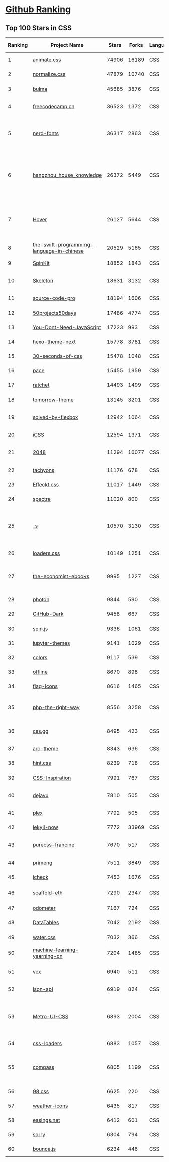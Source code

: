 [Github Ranking](../README.md)
==========

## Top 100 Stars in CSS

| Ranking | Project Name | Stars | Forks | Language | Open Issues | Description | Last Commit |
| ------- | ------------ | ----- | ----- | -------- | ----------- | ----------- | ----------- |
| 1 | [animate.css](https://github.com/animate-css/animate.css) | 74906 | 16189 | CSS | 20 | 🍿 A cross-browser library of CSS animations. As easy to use as an easy thing. | 2022-06-20T19:04:19Z |
| 2 | [normalize.css](https://github.com/necolas/normalize.css) | 47879 | 10740 | CSS | 35 | A modern alternative to CSS resets | 2022-06-11T00:15:12Z |
| 3 | [bulma](https://github.com/jgthms/bulma) | 45685 | 3876 | CSS | 146 | Modern CSS framework based on Flexbox | 2022-06-21T22:50:05Z |
| 4 | [freecodecamp.cn](https://github.com/FreeCodeCampChina/freecodecamp.cn) | 36523 | 1372 | CSS | 141 | FCC China open source codebase and curriculum. Learn to code and help nonprofits. | 2021-08-02T08:34:49Z |
| 5 | [nerd-fonts](https://github.com/ryanoasis/nerd-fonts) | 36317 | 2863 | CSS | 240 | Iconic font aggregator, collection, & patcher. 3,600+ icons, 50+ patched fonts: Hack, Source Code Pro, more. Glyph collections: Font Awesome, Material Design Icons, Octicons, & more | 2022-06-02T20:59:25Z |
| 6 | [hangzhou_house_knowledge](https://github.com/houshanren/hangzhou_house_knowledge) | 26372 | 5449 | CSS | 0 | 2017年买房经历总结出来的买房购房知识分享给大家，希望对大家有所帮助。买房不易，且买且珍惜。Sharing the knowledge of buy an own house that according  to the experience at hangzhou in 2017 to all the people. It's not easy to buy a own house, so I hope that it would be useful to everyone. | 2022-02-28T10:57:30Z |
| 7 | [Hover](https://github.com/IanLunn/Hover) | 26127 | 5644 | CSS | 22 | A collection of CSS3 powered hover effects to be applied to links, buttons, logos, SVG, featured images and so on. Easily apply to your own elements, modify or just use for inspiration. Available in CSS, Sass, and LESS. | 2021-09-07T17:51:17Z |
| 8 | [the-swift-programming-language-in-chinese](https://github.com/SwiftGGTeam/the-swift-programming-language-in-chinese) | 20529 | 5165 | CSS | 5 | 中文版 Apple 官方 Swift 教程《The Swift Programming Language》 | 2022-06-20T01:45:41Z |
| 9 | [SpinKit](https://github.com/tobiasahlin/SpinKit) | 18852 | 1843 | CSS | 5 | A collection of loading indicators animated with CSS | 2020-08-01T09:04:59Z |
| 10 | [Skeleton](https://github.com/dhg/Skeleton) | 18631 | 3132 | CSS | 74 | Skeleton: A Dead Simple, Responsive Boilerplate for Mobile-Friendly Development | 2021-12-23T16:27:19Z |
| 11 | [source-code-pro](https://github.com/adobe-fonts/source-code-pro) | 18194 | 1606 | CSS | 58 | Monospaced font family for user interface and coding environments | 2022-05-30T15:49:35Z |
| 12 | [50projects50days](https://github.com/bradtraversy/50projects50days) | 17486 | 4774 | CSS | 0 | 50+ mini web projects using HTML, CSS & JS | 2022-06-16T09:55:36Z |
| 13 | [You-Dont-Need-JavaScript](https://github.com/you-dont-need/You-Dont-Need-JavaScript) | 17223 | 993 | CSS | 26 | CSS is powerful, you can do a lot of things without JS. | 2022-04-16T19:51:19Z |
| 14 | [hexo-theme-next](https://github.com/iissnan/hexo-theme-next) | 15778 | 3781 | CSS | 74 | Elegant theme for Hexo.  | 2022-02-24T01:59:52Z |
| 15 | [30-seconds-of-css](https://github.com/30-seconds/30-seconds-of-css) | 15478 | 1048 | CSS | 0 | Short CSS code snippets for all your development needs | 2022-06-09T10:09:34Z |
| 16 | [pace](https://github.com/CodeByZach/pace) | 15455 | 1959 | CSS | 283 | Automatically add a progress bar to your site. | 2021-07-28T20:47:06Z |
| 17 | [ratchet](https://github.com/twbs/ratchet) | 14493 | 1499 | CSS | 202 | Build mobile apps with simple HTML, CSS, and JavaScript components.  | 2021-05-26T13:51:40Z |
| 18 | [tomorrow-theme](https://github.com/chriskempson/tomorrow-theme) | 13145 | 3201 | CSS | 84 | Tomorrow Theme now lives on at https://github.com/chriskempson/base16 | 2019-06-08T11:18:32Z |
| 19 | [solved-by-flexbox](https://github.com/philipwalton/solved-by-flexbox) | 12942 | 1064 | CSS | 22 | A showcase of problems once hard or impossible to solve with CSS alone, now made trivially easy with Flexbox. | 2022-05-18T14:01:42Z |
| 20 | [iCSS](https://github.com/chokcoco/iCSS) | 12594 | 1371 | CSS | 168 | 不止于 CSS | 2022-06-22T02:45:47Z |
| 21 | [2048](https://github.com/gabrielecirulli/2048) | 11294 | 16077 | CSS | 57 | A small clone of 1024 (https://play.google.com/store/apps/details?id=com.veewo.a1024) | 2022-06-11T15:57:42Z |
| 22 | [tachyons](https://github.com/tachyons-css/tachyons) | 11176 | 678 | CSS | 71 | Functional css for humans | 2022-06-12T16:24:24Z |
| 23 | [Effeckt.css](https://github.com/h5bp/Effeckt.css) | 11017 | 1449 | CSS | 0 | This repo is archived. Thanks! | 2019-03-01T16:28:55Z |
| 24 | [spectre](https://github.com/picturepan2/spectre) | 11020 | 800 | CSS | 160 | Spectre.css - A Lightweight, Responsive and Modern CSS Framework | 2022-06-05T19:46:13Z |
| 25 | [_s](https://github.com/Automattic/_s) | 10570 | 3130 | CSS | 41 | Hi. I'm a starter theme called _s, or underscores, if you like. I'm a theme meant for hacking so don't use me as a Parent Theme. Instead try turning me into the next, most awesome, WordPress theme out there. That's what I'm here for. | 2022-05-29T17:17:46Z |
| 26 | [loaders.css](https://github.com/ConnorAtherton/loaders.css) | 10149 | 1251 | CSS | 7 | Delightful, performance-focused pure css loading animations. | 2022-03-15T16:39:14Z |
| 27 | [the-economist-ebooks](https://github.com/hehonghui/the-economist-ebooks) | 9995 | 1227 | CSS | 0 | 经济学人(含音频)、纽约客、自然、新科学人、卫报、科学美国人、连线、大西洋月刊、国家地理等英语杂志免费下载,支持epub、mobi、pdf格式, 每周更新. | 2022-06-19T09:42:32Z |
| 28 | [photon](https://github.com/connors/photon) | 9844 | 590 | CSS | 66 | The fastest way to build beautiful Electron apps using simple HTML and CSS | 2021-02-28T12:18:31Z |
| 29 | [GitHub-Dark](https://github.com/StylishThemes/GitHub-Dark) | 9458 | 667 | CSS | 44 | :octocat: Dark GitHub style | 2022-06-19T12:39:15Z |
| 30 | [spin.js](https://github.com/fgnass/spin.js) | 9336 | 1061 | CSS | 11 | A spinning activity indicator | 2021-09-01T22:19:41Z |
| 31 | [jupyter-themes](https://github.com/dunovank/jupyter-themes) | 9141 | 1029 | CSS | 185 | Custom Jupyter Notebook Themes | 2022-02-03T18:32:35Z |
| 32 | [colors](https://github.com/mrmrs/colors) | 9117 | 539 | CSS | 10 | Smarter defaults for colors on the web. | 2021-08-30T03:55:20Z |
| 33 | [offline](https://github.com/HubSpot/offline) | 8670 | 898 | CSS | 102 | Automatically display online/offline indication to your users | 2021-12-28T08:29:19Z |
| 34 | [flag-icons](https://github.com/lipis/flag-icons) | 8616 | 1465 | CSS | 3 | :flags: A curated collection of all country flags in SVG — plus the CSS for easier integration | 2022-06-22T14:47:57Z |
| 35 | [php-the-right-way](https://github.com/codeguy/php-the-right-way) | 8556 | 3258 | CSS | 15 | An easy-to-read, quick reference for PHP best practices, accepted coding standards, and links to authoritative tutorials around the Web | 2022-06-22T14:52:11Z |
| 36 | [css.gg](https://github.com/astrit/css.gg) | 8495 | 423 | CSS | 40 | 700+ Pure CSS, SVG & Figma UI Icons Available in SVG Sprite, styled-components, NPM & API | 2022-06-19T10:07:11Z |
| 37 | [arc-theme](https://github.com/horst3180/arc-theme) | 8343 | 636 | CSS | 174 | A flat theme with transparent elements | 2021-02-22T01:52:31Z |
| 38 | [hint.css](https://github.com/chinchang/hint.css) | 8239 | 718 | CSS | 34 | A CSS only tooltip library for your lovely websites. | 2022-05-29T08:36:37Z |
| 39 | [CSS-Inspiration](https://github.com/chokcoco/CSS-Inspiration) | 7991 | 767 | CSS | 354 | CSS Inspiration，在这里找到写 CSS 的灵感！ | 2022-05-26T03:46:46Z |
| 40 | [dejavu](https://github.com/appbaseio/dejavu) | 7810 | 505 | CSS | 46 | The Missing Web UI for Elasticsearch: Import, browse and edit data with rich filters and query views, create search UIs visually. | 2022-05-16T17:04:47Z |
| 41 | [plex](https://github.com/IBM/plex) | 7792 | 505 | CSS | 43 | The package of IBM’s typeface, IBM Plex. | 2022-06-23T00:40:05Z |
| 42 | [jekyll-now](https://github.com/barryclark/jekyll-now) | 7772 | 33969 | CSS | 138 | Build a Jekyll blog in minutes, without touching the command line. | 2022-06-14T22:11:53Z |
| 43 | [purecss-francine](https://github.com/cyanharlow/purecss-francine) | 7670 | 517 | CSS | 44 | HTML/CSS drawing in the style of an 18th-century oil painting. Hand-coded entirely in HTML & CSS. | 2020-07-13T00:50:00Z |
| 44 | [primeng](https://github.com/primefaces/primeng) | 7511 | 3849 | CSS | 1072 | The Most Complete Angular UI Component Library | 2022-06-17T16:26:28Z |
| 45 | [icheck](https://github.com/dargullin/icheck) | 7453 | 1676 | CSS | 164 | Highly customizable checkboxes and radio buttons (jQuery & Zepto) | 2020-12-19T03:59:54Z |
| 46 | [scaffold-eth](https://github.com/scaffold-eth/scaffold-eth) | 7290 | 2347 | CSS | 26 | 🏗 forkable Ethereum dev stack focused on fast product iterations  | 2022-06-17T16:33:55Z |
| 47 | [odometer](https://github.com/HubSpot/odometer) | 7167 | 724 | CSS | 78 | Smoothly transitions numbers with ease. #hubspot-open-source | 2018-06-30T03:01:51Z |
| 48 | [DataTables](https://github.com/DataTables/DataTables) | 7042 | 2192 | CSS | 0 | Tables plug-in for jQuery | 2022-01-25T11:01:31Z |
| 49 | [water.css](https://github.com/kognise/water.css) | 7032 | 366 | CSS | 21 | A drop-in collection of CSS styles to make simple websites just a little nicer | 2022-02-09T06:17:48Z |
| 50 | [machine-learning-yearning-cn](https://github.com/deeplearning-ai/machine-learning-yearning-cn) | 7204 | 1485 | CSS | 0 | Machine Learning Yearning 中文版 - 《机器学习训练秘籍》 - Andrew Ng 著 | 2022-06-17T08:06:21Z |
| 51 | [vex](https://github.com/HubSpot/vex) | 6940 | 511 | CSS | 50 | A modern dialog library which is highly configurable and easy to style. #hubspot-open-source | 2020-09-18T20:37:02Z |
| 52 | [json-api](https://github.com/json-api/json-api) | 6919 | 824 | CSS | 109 | A specification for building JSON APIs | 2022-06-13T19:28:55Z |
| 53 | [Metro-UI-CSS](https://github.com/olton/Metro-UI-CSS) | 6893 | 2004 | CSS | 49 | Impressive component library for expressive web development! Build responsive projects on the web with the first front-end component library in Metro Style. And now there are even more opportunities every day! | 2022-06-03T07:53:45Z |
| 54 | [css-loaders](https://github.com/lukehaas/css-loaders) | 6883 | 1057 | CSS | 10 | A collection of loading spinners animated with CSS | 2021-09-30T19:04:00Z |
| 55 | [compass](https://github.com/Compass/compass) | 6805 | 1199 | CSS | 417 | Compass is no longer actively maintained. Compass is a Stylesheet Authoring Environment that makes your website design simpler to implement and easier to maintain. | 2020-09-29T07:35:41Z |
| 56 | [98.css](https://github.com/jdan/98.css) | 6625 | 220 | CSS | 19 | A design system for building faithful recreations of old UIs | 2022-05-22T15:23:59Z |
| 57 | [weather-icons](https://github.com/erikflowers/weather-icons) | 6435 | 817 | CSS | 82 | 215 Weather Themed Icons and CSS | 2021-12-13T08:50:18Z |
| 58 | [easings.net](https://github.com/ai/easings.net) | 6412 | 601 | CSS | 8 | Easing Functions Cheat Sheet | 2022-06-13T12:50:06Z |
| 59 | [sorry](https://github.com/xtyxtyx/sorry) | 6304 | 794 | CSS | 19 | 在线制作`sorry 为所欲为`的gif | 2022-01-22T13:55:54Z |
| 60 | [bounce.js](https://github.com/tictail/bounce.js) | 6234 | 446 | CSS | 9 | Create beautiful CSS3 powered animations in no time. | 2020-09-03T08:17:21Z |

